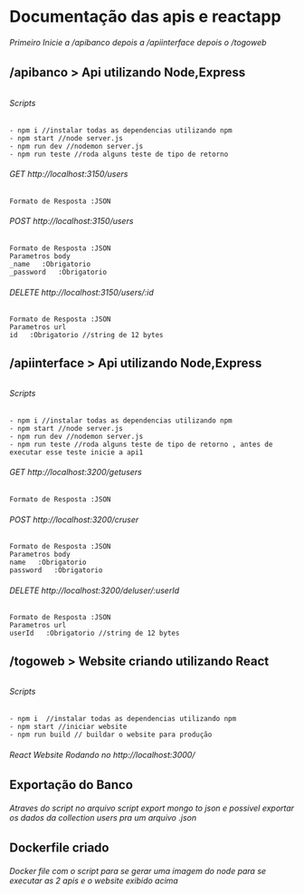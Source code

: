 # Documentação das apis e reactapp
###### Primeiro Inicie a /apibanco depois a /apiinterface  depois o /togoweb
## /apibanco > Api utilizando Node,Express
###### 
###### Scripts
```
- npm i //instalar todas as dependencias utilizando npm
- npm start //node server.js 
- npm run dev //nodemon server.js
- npm run teste //roda alguns teste de tipo de retorno
```
###### GET http://localhost:3150/users
    Formato de Resposta :JSON     

###### POST http://localhost:3150/users
    Formato de Resposta :JSON 
    Parametros body
    _name   :Obrigatorio
    _password   :Obrigatorio

###### DELETE http://localhost:3150/users/:id
    Formato de Resposta :JSON 
    Parametros url
    id   :Obrigatorio //string de 12 bytes
    

## /apiinterface > Api utilizando Node,Express
######
###### Scripts
```
- npm i //instalar todas as dependencias utilizando npm
- npm start //node server.js 
- npm run dev //nodemon server.js
- npm run teste //roda alguns teste de tipo de retorno , antes de executar esse teste inicie a api1
```
###### GET http://localhost:3200/getusers
    Formato de Resposta :JSON     

###### POST http://localhost:3200/cruser
    Formato de Resposta :JSON 
    Parametros body
    name   :Obrigatorio
    password   :Obrigatorio

###### DELETE http://localhost:3200/deluser/:userId
    Formato de Resposta :JSON 
    Parametros url
    userId   :Obrigatorio //string de 12 bytes

## /togoweb > Website criando utilizando React
###### 
###### Scripts
```
- npm i  //instalar todas as dependencias utilizando npm
- npm start //iniciar website
- npm run build // buildar o website para produção
```
###### React Website Rodando no http://localhost:3000/


## Exportação do Banco
###### Atraves do script no arquivo script export mongo to json e possivel exportar os dados da collection users pra um arquivo .json

## Dockerfile criado 
###### Docker file com o script para se gerar uma imagem do node para se executar as 2 apis e o website exibido acima

